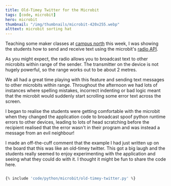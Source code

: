 ```yaml
---
title: Old-Timey Twitter for the Microbit
tags: [code, microbit]
hero: microbit
thumbnail: "/img/thumbnails/microbit-420x255.webp"
alttext: microbit sorting hat
---
```


Teaching some maker classes at <a href="http://campusnorth.com">campus north</a> this week, I was showing the students how to send and receive text using the microbit's <a href="https://microbit-micropython.readthedocs.io/en/latest/radio.html">radio API</a>.

As you might expect, the radio allows you to broadcast text to other microbits within range of the sender. The transmitter on the device is not hugely powerful, so the range works out to be about 2 metres.

We all had a great time playing with this feature and sending text messages to other microbits within range. Throughout the afternoon we had lots of instances where spelling mistakes, incorrect indenting or bad logic meant that the microbit would suddenly start scrolling some error text across the screen.

I began to realise the students were getting comfortable with the microbit when they changed the application code to broadcast spoof python runtime errors to other devices, leading to lots of head scratching before the recipient realised that the error wasn't in their program and was instead a message from an evil neighbour!

I made an off-the-cuff comment that the example I had just written up on the board that this was like an old-timey twitter. This got a big laugh and the students really seemed to enjoy experimenting with the application and seeing what they could do with it. I thought it might be fun to share the code here.

```python

{% include 'code/python/microbit/old-timey-twitter.py' %}

```
